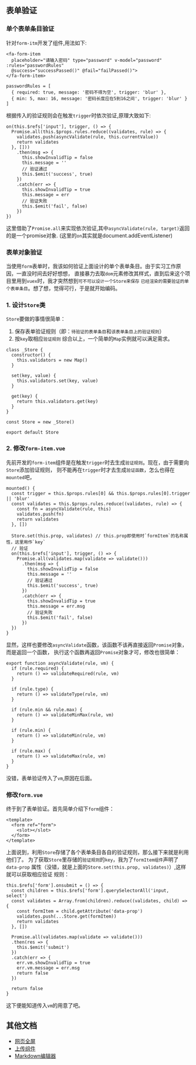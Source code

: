 ## 表单验证
### 单个表单条目验证
针对`form-itm`开发了组件,用法如下:

```
<fa-form-item 
  placeholder="请输入密码" type="password" v-model="password" :rules="passwordRules"
  @success="successPassed()" @fail="failPassed()">
</fa-form-item>

passwordRules = [
  { required: true, message: '密码不得为空', trigger: 'blur' },
  { min: 5, max: 16, message: '密码长度应在5到16之间', trigger: 'blur' }
]
```

根据传入的验证规则会在触发`trigger`时依次验证,原理大致如下:

```
on(this.$refs['input'], trigger, () => {
  Promise.all(this.$props.rules.reduce((validates, rule) => {
    validates.push(asyncValidate(rule, this.currentValue))
    return validates
  }, []))
    .then(msg => {
      this.showInvalidTip = false
      this.message = ''
      // 验证通过
      this.$emit('success', true)
    })
    .catch(err => {
      this.showInvalidTip = true
      this.message = err
      // 验证失败
      this.$emit('fail', false)
    })
})
```
这里借助了`Promise.all`来实现依次验证,其中`asyncValidate(rule, target)`返回的是一个promise对象.
(这里的`on`其实就是document.addEventListener)

### 表单对象验证
当使用`form`表单时，我该如何验证上面设计的单个表单条目。由于实习工作原因，一直没时间去好好想想，
直接暴力去取`dom`元素修改其样式，直到后来这个项目里用到`vuex`时，我才突然想到`可不可以设计一个Store来保存`
`已经渲染的需要验证的单个表单条目`。想了想，觉得可行，于是就开始编码。

### 1. 设计`Store`类
`Store`要做的事情很简单：
  1. 保存表单验证规则（即：`待验证的表单条目`和`该表单条目上的验证规则`）
  2. 按`key`取相应`验证规则`
综合以上，一个简单的`Map`实例就可以满足需求。

```
class _Store {
  constructor() {
    this.validators = new Map()
  }
  
  set(key, value) {
    this.validators.set(key, value)
  }

  get(key) {
    return this.validators.get(key)
  }
}

const Store = new _Store()

export default Store

```

### 2. 修改`form-item.vue`
先前开发的`form-item`组件是在触发`trigger`时去生成`验证规则`。现在，由于需要向`Store`添加验证规则，
则不能再在`trigger`时才去生成`验证函数`，怎么也得在`mounted`吧，

```
mounted() {
  const trigger = this.$props.rules[0] && this.$props.rules[0].trigger || 'blur'
  const validates = this.$props.rules.reduce((validates, rule) => {
    const fn = asyncValidate(rule, this)
    validates.push(fn)
    return validates
  }, [])

  Store.set(this.prop, validates) // this.prop即使用时`formItem`的名称属性，这里用作`key`
  // 验证
  on(this.$refs['input'], trigger, () => {
    Promise.all(validates.map(validate => validate()))
      .then(msg => {
        this.showInvalidTip = false
        this.message = ''
        // 验证通过
        this.$emit('success', true)
      })
      .catch(err => {
        this.showInvalidTip = true
        this.message = err.msg
        // 验证失败
        this.$emit('fail', false)
      })
  })
}
```

显然，这样也要修改`asyncValidate`函数，该函数不该再直接返回`Promise`对象，而是返回一个函数，
执行这个函数再返回`Promise`对象才可，修改也很简单：

```
export function asyncValidate(rule, vm) {
  if (rule.required) {
    return () => validateRequired(rule, vm)
  }
  
  if (rule.type) {
    return () => validateType(rule, vm)
  }
  
  if (rule.min && rule.max) {
    return () => validateMinMax(rule, vm)
  }
  
  if (rule.min) {
    return () => validateMin(rule, vm)
  }
  
  if (rule.max) {
    return () => validateMax(rule, vm)
  }
}
```

没错，表单验证传入了`vm`,原因在后面。

### 修改`form.vue`
终于到了表单验证。首先简单介绍下`form`组件：

```
<template>
  <form ref="form">
    <slot></slot>
  </form>
</template>
```

上面说到，利用`Store`存储了各个表单条目各自的验证规则，那么接下来就是利用他们了。
为了获取`Store`里存储的`验证规则`的`key`，我为了`formItem组件`声明了`data-prop`
属性（没错，就是上面的`Store.set(this.prop, validates)`）,这样就可以获取相应验证
规则：

```
this.$refs['form'].onsubmit = () => {
  const children = this.$refs['form'].querySelectorAll('input, select')
  const validates = Array.from(children).reduce((validates, child) => {
    const formItem = child.getAttribute('data-prop')
    validates.push(...Store.get(formItem))
    return validates
  }, [])

  Promise.all(validates.map(validate => validate()))
  .then(res => {
    this.$emit('submit')
  })
  .catch(err => {
    err.vm.showInvalidTip = true
    err.vm.message = err.msg
    return false
  })

  return false
}
```

这下便能知道传入`vm`的用意了吧。

## 其他文档
- [网页全屏](https://github.com/mvpzx/elapse/blob/master/be/src/docs/%E7%BD%91%E9%A1%B5%E5%85%A8%E5%B1%8F.md)
- [上传组件](https://github.com/mvpzx/elapse/blob/master/be/src/docs/上传组件.md)
- [Markdown编辑器](https://github.com/mvpzx/elapse/blob/master/be/src/docs/Markdown编辑器.md)
